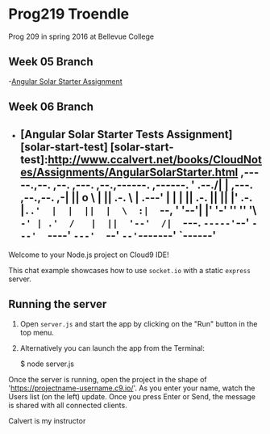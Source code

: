 # Prog219 Troendle

Prog 209 in spring 2016 at Bellevue College

## Week 05 Branch

-[Angular Solar Starter Assignment][solar-start]

[solar-start]:http://www.ccalvert.net/books/CloudNotes/Assignments/AngularSolarStarter.html

## Week 06 Branch

- [Angular Solar Starter Tests Assignment][solar-start-test]
[solar-start-test]:http://www.ccalvert.net/books/CloudNotes/Assignments/AngularSolarStarter.html
     ,-----.,--.                  ,--. ,---.   ,--.,------.  ,------.
    '  .--./|  | ,---. ,--.,--. ,-|  || o   \  |  ||  .-.  \ |  .---'
    |  |    |  || .-. ||  ||  |' .-. |`..'  |  |  ||  |  \  :|  `--, 
    '  '--'\|  |' '-' ''  ''  '\ `-' | .'  /   |  ||  '--'  /|  `---.
     `-----'`--' `---'  `----'  `---'  `--'    `--'`-------' `------'
    ----------------------------------------------------------------- 


Welcome to your Node.js project on Cloud9 IDE!

This chat example showcases how to use `socket.io` with a static `express` server.

## Running the server

1) Open `server.js` and start the app by clicking on the "Run" button in the top menu.

2) Alternatively you can launch the app from the Terminal:

    $ node server.js

Once the server is running, open the project in the shape of 'https://projectname-username.c9.io/'. As you enter your name, watch the Users list (on the left) update. Once you press Enter or Send, the message is shared with all connected clients.

Calvert is my instructor

